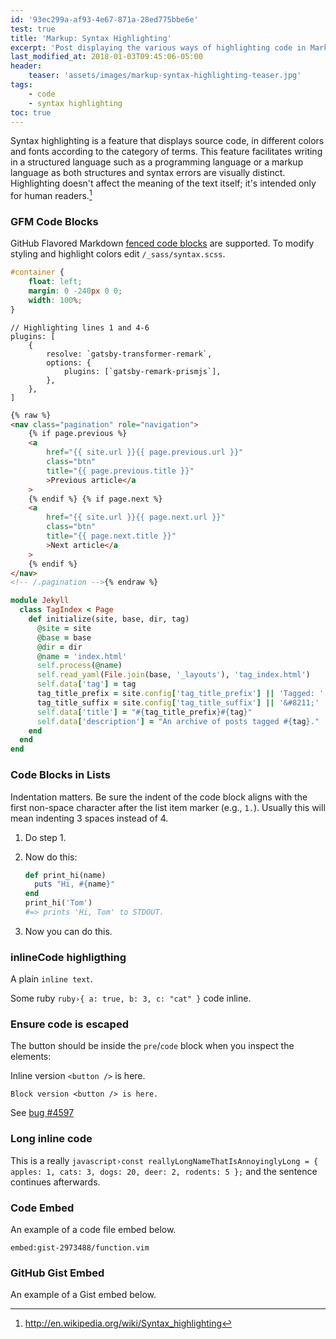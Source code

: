 ```yaml
---
id: '93ec299a-af93-4e67-871a-28ed775bbe6e'
test: true
title: 'Markup: Syntax Highlighting'
excerpt: 'Post displaying the various ways of highlighting code in Markdown.'
last_modified_at: 2018-01-03T09:45:06-05:00
header:
    teaser: 'assets/images/markup-syntax-highlighting-teaser.jpg'
tags:
    - code
    - syntax highlighting
toc: true
---
```


<!--lint disable no-undefined-references -->

Syntax highlighting is a feature that displays source code, in different
colors and fonts according to the category of terms. This feature facilitates
writing in a structured language such as a programming language or a markup
language as both structures and syntax errors are visually distinct.
Highlighting doesn't affect the meaning of the text itself; it's intended only
for human readers.[^1]

[^1]: <http://en.wikipedia.org/wiki/Syntax_highlighting>

### GFM Code Blocks

GitHub Flavored Markdown
[fenced code blocks](https://help.github.com/articles/creating-and-highlighting-code-blocks/)
are supported. To modify styling and highlight colors edit
`/_sass/syntax.scss`.

```css
#container {
    float: left;
    margin: 0 -240px 0 0;
    width: 100%;
}
```

```javascript{1,4-6}
// Highlighting lines 1 and 4-6
plugins: [
    {
        resolve: `gatsby-transformer-remark`,
        options: {
            plugins: [`gatsby-remark-prismjs`],
        },
    },
]
```

```html
{% raw %}
<nav class="pagination" role="navigation">
    {% if page.previous %}
    <a
        href="{{ site.url }}{{ page.previous.url }}"
        class="btn"
        title="{{ page.previous.title }}"
        >Previous article</a
    >
    {% endif %} {% if page.next %}
    <a
        href="{{ site.url }}{{ page.next.url }}"
        class="btn"
        title="{{ page.next.title }}"
        >Next article</a
    >
    {% endif %}
</nav>
<!-- /.pagination -->{% endraw %}
```

```ruby
module Jekyll
  class TagIndex < Page
    def initialize(site, base, dir, tag)
      @site = site
      @base = base
      @dir = dir
      @name = 'index.html'
      self.process(@name)
      self.read_yaml(File.join(base, '_layouts'), 'tag_index.html')
      self.data['tag'] = tag
      tag_title_prefix = site.config['tag_title_prefix'] || 'Tagged: '
      tag_title_suffix = site.config['tag_title_suffix'] || '&#8211;'
      self.data['title'] = "#{tag_title_prefix}#{tag}"
      self.data['description'] = "An archive of posts tagged #{tag}."
    end
  end
end
```

### Code Blocks in Lists

Indentation matters. Be sure the indent of the code block aligns with the
first non-space character after the list item marker (e.g., `1.`). Usually
this will mean indenting 3 spaces instead of 4.

1.  Do step 1.
2.  Now do this:

    ```ruby
    def print_hi(name)
      puts "Hi, #{name}"
    end
    print_hi('Tom')
    #=> prints 'Hi, Tom' to STDOUT.
    ```

3)  Now you can do this.

### inlineCode highligthing

A plain `inline text`.

Some ruby `ruby›{ a: true, b: 3, c: "cat" }` code inline.

### Ensure code is escaped

The button should be inside the `pre`/`code` block when you inspect the
elements:

Inline version `<button />` is here.

```
Block version <button /> is here.
```

See [bug #4597](https://github.com/gatsbyjs/gatsby/issues/4597)

### Long inline code

This is a really
`javascript›const reallyLongNameThatIsAnnoyinglyLong = { apples: 1, cats: 3, dogs: 20, deer: 2, rodents: 5 };`
and the sentence continues afterwards.

### Code Embed

An example of a code file embed below.

`embed:gist-2973488/function.vim`

### GitHub Gist Embed

An example of a Gist embed below.

<script src="https://gist.github.com/mmistakes/77c68fbb07731a456805a7b473f47841.js"></script>
